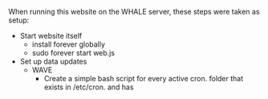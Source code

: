 When running this website on the WHALE server, these steps were taken as setup:

- Start website itself
    + install forever globally
    + sudo forever start web.js
- Set up data updates
    + WAVE
        * Create a simple bash script for every active cron.<timeslot> folder that exists in /etc/cron.<timeslot> and has


